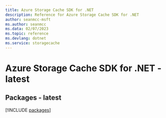 ```yaml
---
title: Azure Storage Cache SDK for .NET
description: Reference for Azure Storage Cache SDK for .NET
author: seanmcc-msft
ms.author: seanmcc
ms.data: 02/07/2023
ms.topic: reference
ms.devlang: dotnet
ms.service: storagecache
---
```

# Azure Storage Cache SDK for .NET - latest
## Packages - latest
[!INCLUDE [packages](storage-cache-index.md)]